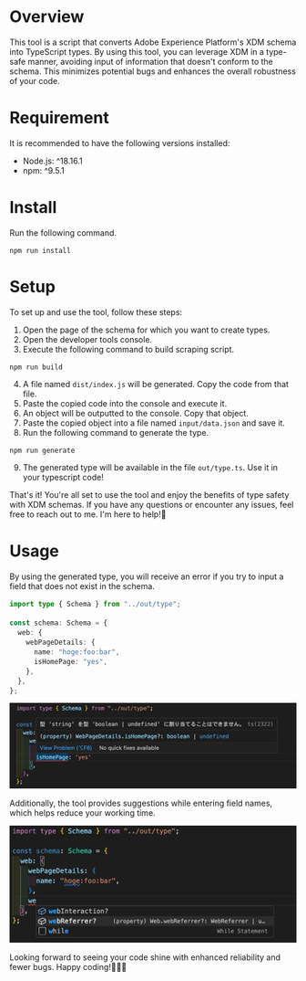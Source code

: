 # Overview

This tool is a script that converts Adobe Experience Platform's XDM schema into TypeScript types.
By using this tool, you can leverage XDM in a type-safe manner, avoiding input of information that doesn't conform to the schema.
This minimizes potential bugs and enhances the overall robustness of your code.

# Requirement

It is recommended to have the following versions installed:

- Node.js: ^18.16.1
- npm: ^9.5.1

# Install

Run the following command.

```shell
npm run install
```

# Setup

To set up and use the tool, follow these steps:

1. Open the page of the schema for which you want to create types.
2. Open the developer tools console.
3. Execute the following command to build scraping script.

```shell
npm run build
```

4. A file named `dist/index.js` will be generated. Copy the code from that file.
5. Paste the copied code into the console and execute it.
6. An object will be outputted to the console. Copy that object.
7. Paste the copied object into a file named `input/data.json` and save it.
8. Run the following command to generate the type.

```shell
npm run generate
```

9. The generated type will be available in the file `out/type.ts`. Use it in your typescript code!

That's it! You're all set to use the tool and enjoy the benefits of type safety with XDM schemas.
If you have any questions or encounter any issues, feel free to reach out to me. I'm here to help!💪

# Usage

By using the generated type, you will receive an error if you try to input a field that does not exist in the schema.

```typescript
import type { Schema } from "../out/type";

const schema: Schema = {
  web: {
    webPageDetails: {
      name: "hoge:foo:bar",
      isHomePage: "yes",
    },
  },
};
```

<img src='./assets/typeerror.png' width='600px'/>

Additionally, the tool provides suggestions while entering field names, which helps reduce your working time.

<img src='./assets/suggestion.png' width='600px'/>

Looking forward to seeing your code shine with enhanced reliability and fewer bugs. Happy coding!🎉🎉🎉
